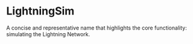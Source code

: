# LightningSim
A concise and representative name that highlights the core functionality: simulating the Lightning Network.

